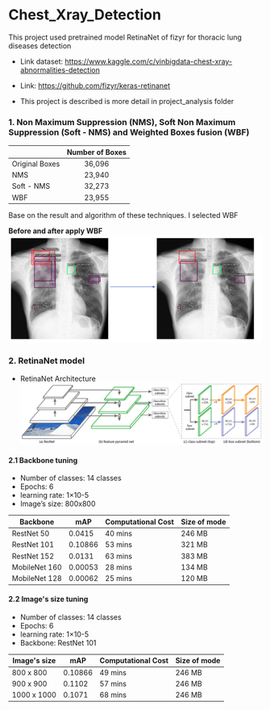 # Chest_Xray_Detection
This project used pretrained model RetinaNet of fizyr for thoracic lung diseases detection
- Link dataset: https://www.kaggle.com/c/vinbigdata-chest-xray-abnormalities-detection
- Link: https://github.com/fizyr/keras-retinanet

- This project is described is more detail in project_analysis folder
### 1. Non Maximum Suppression (NMS), Soft Non Maximum Suppression (Soft - NMS) and Weighted Boxes fusion (WBF)
||      Number of Boxes      | 
|----------|:-------------:|
| Original Boxes | 36,096|
| NMS| 23,940|
| Soft - NMS | 32,273 |
|WBF | 23,955|

Base on the result and algorithm of these techniques. I selected WBF 

**Before and after apply WBF**
![img_1](image_in_markdown/Image_before_after.png)

### 2. RetinaNet model
- RetinaNet Architecture
![img_2](image_in_markdown/retinanet.png)

#### 2.1 Backbone tuning
+ Number of classes: 14 classes
+ Epochs: 6
+ learning rate: 1×10-5
+ Image’s size: 800x800



|  Backbone |  mAP |  Computational Cost|Size of mode |
|---|---|---|---|
| RestNet 50  | 0.0415   | 40 mins   | 246 MB    | 
|  RestNet 101 |   0.10866  |  53 mins   |  321 MB    |   
| RestNet 152|0.0131         | 63 mins        | 383 MB       |
|MobileNet 160| 0.00053      | 28 mins        | 134 MB       |
|MobileNet 128|0.00062       | 25 mins        | 120 MB       | 

#### 2.2 Image's size tuning
+ Number of classes: 14 classes
+ Epochs: 6
+ learning rate: 1×10-5
+ Backbone: RestNet 101

|  Image's size |  mAP |  Computational Cost|Size of mode |
|---|---|---|---|
|800 x 800 | 0.10866| 49 mins   | 246 MB    | 
|  900 x 900 |   0.1102  |  57 mins   |  246 MB    |   
| 1000 x 1000|  0.1071| 68 mins        | 246 MB       |
